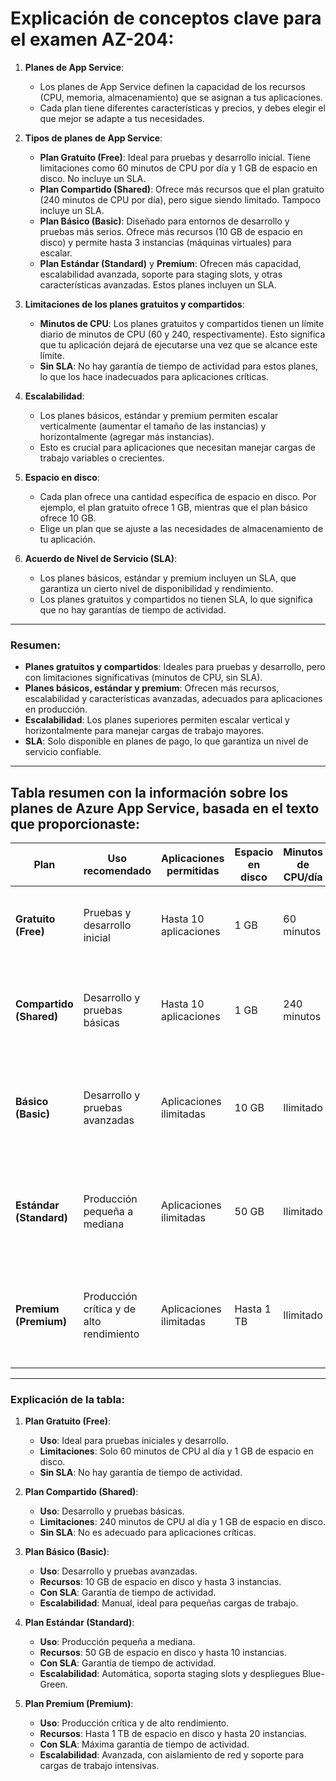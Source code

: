 # Explicación de conceptos clave para el examen AZ-204:

1. **Planes de App Service**:
   - Los planes de App Service definen la capacidad de los recursos (CPU, memoria, almacenamiento) que se asignan a tus aplicaciones.
   - Cada plan tiene diferentes características y precios, y debes elegir el que mejor se adapte a tus necesidades.

2. **Tipos de planes de App Service**:
   - **Plan Gratuito (Free)**: Ideal para pruebas y desarrollo inicial. Tiene limitaciones como 60 minutos de CPU por día y 1 GB de espacio en disco. No incluye un SLA.
   - **Plan Compartido (Shared)**: Ofrece más recursos que el plan gratuito (240 minutos de CPU por día), pero sigue siendo limitado. Tampoco incluye un SLA.
   - **Plan Básico (Basic)**: Diseñado para entornos de desarrollo y pruebas más serios. Ofrece más recursos (10 GB de espacio en disco) y permite hasta 3 instancias (máquinas virtuales) para escalar.
   - **Plan Estándar (Standard)** y **Premium**: Ofrecen más capacidad, escalabilidad avanzada, soporte para staging slots, y otras características avanzadas. Estos planes incluyen un SLA.

3. **Limitaciones de los planes gratuitos y compartidos**:
   - **Minutos de CPU**: Los planes gratuitos y compartidos tienen un límite diario de minutos de CPU (60 y 240, respectivamente). Esto significa que tu aplicación dejará de ejecutarse una vez que se alcance este límite.
   - **Sin SLA**: No hay garantía de tiempo de actividad para estos planes, lo que los hace inadecuados para aplicaciones críticas.

4. **Escalabilidad**:
   - Los planes básicos, estándar y premium permiten escalar verticalmente (aumentar el tamaño de las instancias) y horizontalmente (agregar más instancias).
   - Esto es crucial para aplicaciones que necesitan manejar cargas de trabajo variables o crecientes.

5. **Espacio en disco**:
   - Cada plan ofrece una cantidad específica de espacio en disco. Por ejemplo, el plan gratuito ofrece 1 GB, mientras que el plan básico ofrece 10 GB.
   - Elige un plan que se ajuste a las necesidades de almacenamiento de tu aplicación.

6. **Acuerdo de Nivel de Servicio (SLA)**:
   - Los planes básicos, estándar y premium incluyen un SLA, que garantiza un cierto nivel de disponibilidad y rendimiento.
   - Los planes gratuitos y compartidos no tienen SLA, lo que significa que no hay garantías de tiempo de actividad.

---

### Resumen:
- **Planes gratuitos y compartidos**: Ideales para pruebas y desarrollo, pero con limitaciones significativas (minutos de CPU, sin SLA).
- **Planes básicos, estándar y premium**: Ofrecen más recursos, escalabilidad y características avanzadas, adecuados para aplicaciones en producción.
- **Escalabilidad**: Los planes superiores permiten escalar vertical y horizontalmente para manejar cargas de trabajo mayores.
- **SLA**: Solo disponible en planes de pago, lo que garantiza un nivel de servicio confiable.

---
## Tabla resumen con la información sobre los planes de Azure App Service, basada en el texto que proporcionaste:

| **Plan**         | **Uso recomendado**       | **Aplicaciones permitidas** | **Espacio en disco** | **Minutos de CPU/día** | **Instancias (VM)** | **SLA**       | **Escalabilidad**       | **Notas**                                                                 |
|-------------------|---------------------------|-----------------------------|----------------------|------------------------|---------------------|---------------|-------------------------|---------------------------------------------------------------------------|
| **Gratuito (Free)** | Pruebas y desarrollo inicial | Hasta 10 aplicaciones       | 1 GB                 | 60 minutos             | No aplica           | No            | No                      | Ideal para pruebas, sin garantía de tiempo de actividad.                  |
| **Compartido (Shared)** | Desarrollo y pruebas básicas | Hasta 10 aplicaciones       | 1 GB                 | 240 minutos            | No aplica           | No            | No                      | Más minutos de CPU que el plan gratuito, pero aún limitado.               |
| **Básico (Basic)** | Desarrollo y pruebas avanzadas | Aplicaciones ilimitadas     | 10 GB                | Ilimitado              | Hasta 3 instancias  | Sí            | Escalabilidad manual    | Entorno dedicado, ideal para pruebas más serias y pequeñas cargas de trabajo. |
| **Estándar (Standard)** | Producción pequeña a mediana | Aplicaciones ilimitadas     | 50 GB                | Ilimitado              | Hasta 10 instancias | Sí            | Escalabilidad automática | Soporta staging slots, despliegues Blue-Green, y mayor capacidad.         |
| **Premium (Premium)** | Producción crítica y de alto rendimiento | Aplicaciones ilimitadas     | Hasta 1 TB           | Ilimitado              | Hasta 20 instancias | Sí            | Escalabilidad avanzada  | Máxima capacidad, aislamiento de red, y soporte para cargas de trabajo intensivas. |

---

### Explicación de la tabla:

1. **Plan Gratuito (Free)**:
   - **Uso**: Ideal para pruebas iniciales y desarrollo.
   - **Limitaciones**: Solo 60 minutos de CPU al día y 1 GB de espacio en disco.
   - **Sin SLA**: No hay garantía de tiempo de actividad.

2. **Plan Compartido (Shared)**:
   - **Uso**: Desarrollo y pruebas básicas.
   - **Limitaciones**: 240 minutos de CPU al día y 1 GB de espacio en disco.
   - **Sin SLA**: No es adecuado para aplicaciones críticas.

3. **Plan Básico (Basic)**:
   - **Uso**: Desarrollo y pruebas avanzadas.
   - **Recursos**: 10 GB de espacio en disco y hasta 3 instancias.
   - **Con SLA**: Garantía de tiempo de actividad.
   - **Escalabilidad**: Manual, ideal para pequeñas cargas de trabajo.

4. **Plan Estándar (Standard)**:
   - **Uso**: Producción pequeña a mediana.
   - **Recursos**: 50 GB de espacio en disco y hasta 10 instancias.
   - **Con SLA**: Garantía de tiempo de actividad.
   - **Escalabilidad**: Automática, soporta staging slots y despliegues Blue-Green.

5. **Plan Premium (Premium)**:
   - **Uso**: Producción crítica y de alto rendimiento.
   - **Recursos**: Hasta 1 TB de espacio en disco y hasta 20 instancias.
   - **Con SLA**: Máxima garantía de tiempo de actividad.
   - **Escalabilidad**: Avanzada, con aislamiento de red y soporte para cargas de trabajo intensivas.
